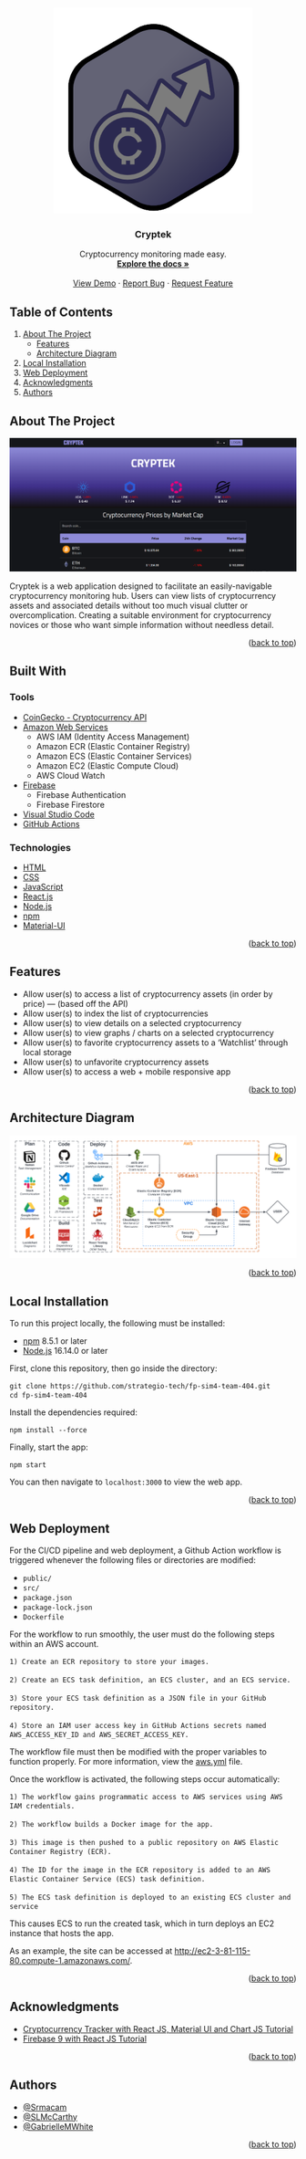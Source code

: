 <div id="top"></div>

<!-- PROJECT LOGO -->
<br />
<div align="center">
<img src="Diagrams/Cryptek-logo-favicon.png">

<h3 align="center">Cryptek</h3>

  <p align="center">Cryptocurrency monitoring made easy.
    <br />
    <a href="https://github.com/strategio-tech/fp-sim4-team-404"><strong>Explore the docs »</strong></a>
    <br />
    <br />
    <a href="http://ec2-3-81-115-80.compute-1.amazonaws.com/">View Demo</a>
    ·
    <a href="https://github.com/strategio-tech/fp-sim4-team-404/issues">Report Bug</a>
    ·
    <a href="https://github.com/strategio-tech/fp-sim4-team-404/issues">Request Feature</a>
  </p>
</div>

<!-- TABLE OF CONTENTS -->

## Table of Contents

  <ol>
    <li>
      <a href="#about-the-project">About The Project</a>
      <ul>
        <li><a href="#features">Features</a></li>
        <li><a href="#architecture-diagram">Architecture Diagram</a></li>
      </ul>
    </li>
    <li><a href="#local-installation">Local Installation</a></li>
    <li><a href="#web-deployment">Web Deployment</a></li> 
	<li><a href="#acknowledgments">Acknowledgments</a></li>
	<li><a href="#authors">Authors</a></li>
  </ol>

<!-- ABOUT THE PROJECT -->

## About The Project

![Front Page](Diagrams/Cryptek-front-page.png "Front Page")

<p>Cryptek is a web application designed to facilitate an easily-navigable cryptocurrency monitoring hub. Users can view lists of cryptocurrency assets and associated details without too much visual clutter or overcomplication. Creating a suitable environment for cryptocurrency novices or those who want simple information without needless detail.</p>

<p align="right">(<a href="#readme-top">back to top</a>)</p>

<!--BUILT WITH -->

## Built With

### Tools

- [CoinGecko - Cryptocurrency API](https://www.coingecko.com/)
- [Amazon Web Services](https://aws.amazon.com/)
  - AWS IAM (Identity Access Management)
  - Amazon ECR (Elastic Container Registry)
  - Amazon ECS (Elastic Container Services)
  - Amazon EC2 (Elastic Compute Cloud)
  - AWS Cloud Watch
- [Firebase](https://firebase.google.com/)
  - Firebase Authentication
  - Firebase Firestore
- [Visual Studio Code](https://code.visualstudio.com/)
- [GitHub Actions](https://github.com/features/actions)

### Technologies

- [HTML](https://html.spec.whatwg.org/)
- [CSS](https://www.w3.org/Style/CSS/)
- [JavaScript](https://www.javascript.com/)
- [React.js](https://reactjs.org/)
- [Node.js](https://nodejs.org/en/)
- [npm](https://www.npmjs.com/)
- [Material-UI](https://v4.mui.com/getting-started/installation/)

<p align="right">(<a href="#readme-top">back to top</a>)</p>

<!-- FEATURES -->

## Features

- Allow user(s) to access a list of cryptocurrency assets (in order by price) — (based off the API)
- Allow user(s) to index the list of cryptocurrencies
- Allow user(s) to view details on a selected cryptocurrency
- Allow user(s) to view graphs / charts on a selected cryptocurrency
- Allow user(s) to favorite cryptocurrency assets to a ‘Watchlist’ through local storage
- Allow user(s) to unfavorite cryptocurrency assets
- Allow user(s) to access a web + mobile responsive app

<p align="right">(<a href="#readme-top">back to top</a>)</p>

<!-- ARCHITECTURE DIAGRAM -->

## Architecture Diagram

![Architecture Diagram](Diagrams/Architecture-Diagram-FINAL.png "Architecture Diagram")

<p align="right">(<a href="#readme-top">back to top</a>)</p>

<!-- LOCAL INSTALLATION -->

## Local Installation

To run this project locally, the following must be installed:

- [npm](https://docs.npmjs.com/downloading-and-installing-node-js-and-npm#using-a-node-installer-to-install-node-js-and-npm) 8.5.1 or later
- [Node.js](https://docs.npmjs.com/downloading-and-installing-node-js-and-npm#using-a-node-installer-to-install-node-js-and-npm) 16.14.0 or later

First, clone this repository, then go inside the directory:

```
git clone https://github.com/strategio-tech/fp-sim4-team-404.git
cd fp-sim4-team-404
```

Install the dependencies required:

```
npm install --force
```

Finally, start the app:

```
npm start
```

You can then navigate to `localhost:3000` to view the web app.

<p align="right">(<a href="#readme-top">back to top</a>)</p>
  
<!-- WEB DEPLOYMENT -->
## Web Deployment

For the CI/CD pipeline and web deployment, a Github Action workflow is triggered whenever the following files or directories are modified:

- `public/`
- `src/`
- `package.json`
- `package-lock.json`
- `Dockerfile`

For the workflow to run smoothly, the user must do the following steps within an AWS account.

```
1) Create an ECR repository to store your images.

2) Create an ECS task definition, an ECS cluster, and an ECS service.

3) Store your ECS task definition as a JSON file in your GitHub repository.

4) Store an IAM user access key in GitHub Actions secrets named AWS_ACCESS_KEY_ID and AWS_SECRET_ACCESS_KEY.
```

The workflow file must then be modified with the proper variables to function properly. For more information, view the [aws.yml](.github/workflows/aws.yml) file.

Once the workflow is activated, the following steps occur automatically:

```
1) The workflow gains programmatic access to AWS services using AWS IAM credentials.

2) The workflow builds a Docker image for the app.

3) This image is then pushed to a public repository on AWS Elastic Container Registry (ECR).

4) The ID for the image in the ECR repository is added to an AWS Elastic Container Service (ECS) task definition.

5) The ECS task definition is deployed to an existing ECS cluster and service
```

This causes ECS to run the created task, which in turn deploys an EC2 instance that hosts the app.

As an example, the site can be accessed at http://ec2-3-81-115-80.compute-1.amazonaws.com/.

<p align="right">(<a href="#readme-top">back to top</a>)</p>

<!-- ACKNOWLEDGMENTS -->

## Acknowledgments

- [Cryptocurrency Tracker with React JS, Material UI and Chart JS Tutorial](https://www.youtube.com/watch?v=QA6oTpMZp84&ab_channel=RoadsideCoder)
- [Firebase 9 with React JS Tutorial](https://www.youtube.com/watch?v=8NMJxyDwP6A&ab_channel=RoadsideCoder)

<p align="right">(<a href="#readme-top">back to top</a>)</p>

<!-- AUTHORS -->

## Authors

- [@Srmacam](https://github.com/Srmacam)
- [@SLMcCarthy](https://github.com/SLMcCarthy)
- [@GabrielleMWhite](https://github.com/gabriellemwhite)

<p align="right">(<a href="#readme-top">back to top</a>)</p>

<!-- MARKDOWN LINKS & IMAGES -->

[react.js]: https://img.shields.io/badge/React-20232A?style=for-the-badge&logo=react&logoColor=61DAFB
[react-url]: https://reactjs.org/
[html]: https://img.shields.io/badge/HTML5-E34F26?style=for-the-badge&logo=html5&logoColor=61DAFB
[html-url]: https://html.spec.whatwg.org/
[css]: https://img.shields.io/badge/CSS-239120?&style=for-the-badge&logo=css3&logoColor=61DAFB
[css-url]: https://www.w3.org/Style/CSS/
[javascript]: https://img.shields.io/badge/JavaScript-F7DF1E?style=for-the-badge&logo=javascript&logoColor=61DAFB
[javascript-url]: https://www.javascript.com/
[node.js]: https://img.shields.io/static/v1?style=for-the-badge&message=Node.js&color=339933&logo=Node.js&logoColor=FFFFFF
[node.js-url]: https://nodejs.org/en/
